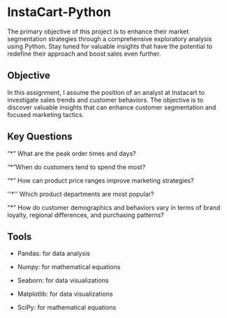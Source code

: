 # InstaCart-Python
The primary objective of this project is to enhance their market segmentation strategies through a comprehensive exploratory analysis using Python. Stay tuned for valuable insights that have the potential to redefine their approach and boost sales even further.
## Objective

In this assignment, I assume the position of an analyst at Instacart to investigate sales trends and customer behaviors. The objective is to discover valuable insights that can enhance customer segmentation and focused marketing tactics.
## Key Questions

“*” What are the peak order times and days?

“*”When do customers tend to spend the most?

“*” How can product price ranges improve marketing strategies?

''*'' Which product departments are most popular?

"*" How do customer demographics and behaviors vary in terms of brand loyalty, regional differences, and purchasing patterns?
## Tools

* Pandas: for data analysis

* Numpy: for mathematical equations

* Seaborn: for data visualizations

* Matplotlib: for data visualizations

* SciPy: for mathematical equations
